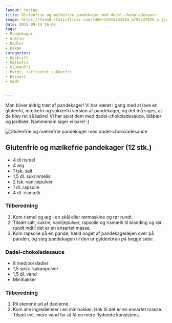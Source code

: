 ```yaml
---
layout: recipe
title: Glutenfrie og mælkefrie pandekager med dadel-chokoladesauce
image: https://farm8.staticflickr.com/7460/15918783394_b792247026_n.jpg
date: 2015-09-14 16:08
tags:
- Pandekager 
- Sukrin 
- Dadler 
- Kakao
categories:
- Opskrift
- Mælkefri
- Glutenfri
- Hvidt, raffineret sukkerfri
- Dessert 
- Sødt


---
```

Man bliver aldrig træt af pandekager! Vi har været i gang med at lave en glutenfri, mælkefri og sukkerfri version af pandekager, og det må siges, at de blev ret så lækre! Vi har spist dem med dadel-chokoladesauce, blåbær og jordbær. Nammenam siger vi bare! :)

![Glutenfrie og mælkefrie pandekager med dadel-chokoladesauce](https://farm8.staticflickr.com/7460/15918783394_b792247026_z.jpg) 


## Glutenfrie og mælkefrie pandekager (12 stk.)
- 4 dl rismel
- 4 æg
- 1 tsk. salt
- 1,5 dl. sukrinmelis
- 2 tsk. vaniljepulver
- 1 dl. rapsolie
- 4 dl. rismælk

### Tilberedning
1. Kom rismel og æg i en skål eller rørmaskine og rør rundt.
2. Tilsæt salt, sukrin, vaniljepulver, rapsolie og rismælk til blanding og rør rundt indtil det er en ensartet masse. 
3. Kom rapsolie på en pande, hæld noget af pandekagedejen over på panden, og steg pandekagen til den er gyldenbrun på begge sider.

### Dadel-chokoladesauce
- 8 medjool dadler 
- 1,5 spsk. kakaopulver 
- 1,5 dl. vand 
- Minihakker


### Tilberedning
1. Pil stenene ud af dadlerne.
2. Kom alle ingredienser i en minihakker. Hak til det er en ensartet masse. Tilsæt evt. mere vand for at få en mere flydende konsistens. 
















